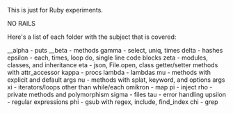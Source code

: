 This is just for Ruby experiments.

NO RAILS

Here's a list of each folder with the subject that is covered:

__alpha - puts
__beta - methods
gamma - select, uniq, times
delta - hashes
epsilon - each, times, loop do, single line code blocks
zeta - modules, classes, and inheritance
eta - json, File.open, class getter/setter methods with attr_accessor
kappa - procs
lambda - lambdas
mu - methods with explicit and default args
nu - methods with splat, keyword, and options args
xi - iterators/loops other than while/each
omikron - map
pi - inject
rho - private methods and polymorphism
sigma - files
tau - error handling
upsilon - regular expressions
phi - gsub with regex, include, find_index
chi - grep

